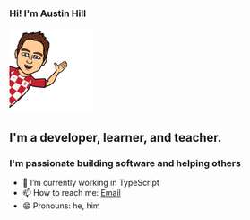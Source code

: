 ### Hi! I'm Austin Hill

<img src="https://github.com/akinghill/akinghill/blob/main/akinghill_bitmoji.png" height="150">

## I'm a developer, learner, and teacher. 

### I'm passionate building software and helping others

- 🧩 I’m currently working in TypeScript
- 📫 How to reach me: [Email][email]
- 😄 Pronouns: he, him

[email]: mailto:akinghill@gmail.com
